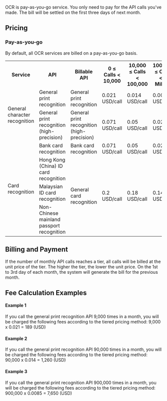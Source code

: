 OCR is pay-as-you-go service. You only need to pay for the API calls you've made. The bill will be settled on the first three days of next month.


## Pricing


### Pay-as-you-go
By default, all OCR services are billed on a pay-as-you-go basis.

<table>
<tr>
         <th>Service</th>  
         <th>API</th>  
         <th>Billable API</th>
				 <th> 0 ≤ Calls < 10,000 </th>
				  <th> 10,000 ≤ Calls < 100,000 </th>
					<th> 100,000 ≤ Calls < 1 Million </th>
					<th> Calls ≥ 1 Million </th>
<tr>      
      <td rowspan="2">General character recognition</td>   
      <td>General print recognition</td>
	  <td>General print recognition</td>
      <td>0.021 USD/call</td>  
	  <td>0.014 USD/call</td> 
	  <td>0.0085 USD/call</td>
	  <td>0.0057 USD/call</td>
</tr>
<tr>      
      <td>General print recognition (high-precision)</td>
	  <td>General print recognition (high-precision)</td>
      <td>0.071 USD/call</td>  
			<td>0.05 USD/call</td> 
			<td>0.028 USD/call</td>
			<td>0.015 USD/call</td>
</tr>
<tr>      
      <td rowspan="4">Card recognition</td>   
      <td>Bank card recognition</td>
	  <td>Bank card recognition</td>
      <td>0.071 USD/call</td>  
			<td>0.05 USD/call</td> 
			<td>0.028 USD/call</td>
			<td>0.015 USD/call</td>
</tr>
<tr>      
      <td>Hong Kong (China) ID card recognition</td>
      <td rowspan="3">General card recognition</td>
      <td rowspan="3">0.2 USD/call</td>  
      <td rowspan="3">0.18 USD/call</td> 
      <td rowspan="3">0.14 USD/call</td>
      <td rowspan="3">0.11 USD/call</td>
</tr>
<tr>      
      <td>Malaysian ID card recognition</td>  
</tr>
<tr>      
      <td>Non-Chinese mainland passport recognition</td>  
</tr>
</tr>       
</table>

## Billing and Payment

If the number of monthly API calls reaches a tier, all calls will be billed at the unit price of the tier. The higher the tier, the lower the unit price. On the 1st to 3rd day of each month, the system will generate the bill for the previous month.



## Fee Calculation Examples


#### Example 1
If you call the general print recognition API 9,000 times in a month, you will be charged the following fees according to the tiered pricing method:
9,000 x 0.021 = 189 (USD)

#### Example 2
If you call the general print recognition API 90,000 times in a month, you will be charged the following fees according to the tiered pricing method:
90,000 x 0.014 = 1,260 (USD)

#### Example 3
If you call the general print recognition API 900,000 times in a month, you will be charged the following fees according to the tiered pricing method:
900,000 x 0.0085 = 7,650 (USD)
